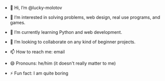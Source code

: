 - 👋 Hi, I’m @lucky-molotov

- 👀 I’m interested in solving problems, web design, real use programs, and games.

- 🌱 I’m currently learning Python and web development.

- 💞️ I’m looking to collaborate on any kind of beginner projects.

- 📫 How to reach me: email

- 😄 Pronouns: he/him (it doesn't really matter to me)

- ⚡ Fun fact: I am quite boring

<!---
lucky-molotov/lucky-molotov is a ✨ special ✨ repository because its `README.md` (this file) appears on your GitHub profile.
You can click the Preview link to take a look at your changes.
--->
